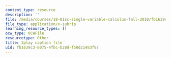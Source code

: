 ```yaml
---
content_type: resource
description: ''
file: /media/courses/18-01sc-single-variable-calculus-fall-2010/fb1639c380754fbcb28df50d21483f87_hjZhPczMkL4.srt
file_type: application/x-subrip
learning_resource_types: []
ocw_type: OCWFile
resourcetype: Other
title: 3play caption file
uid: fb1639c3-8075-4fbc-b28d-f50d21483f87
---
```

